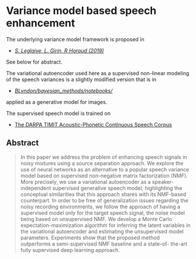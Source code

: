 # Variance model based speech enhancement

The underlying variance model framework is proposed in

+ [*S. Leglaive, L. Girin, R Horaud (2019)*](https://arxiv.org/abs/1902.01605)

See below for abstract.

The variational autoencoder used here as a supervised non-linear modeling of the speech variances is a slightly modified version that is in 

+ [*BLyndon/bayesian_methods/notebooks/*](https://github.com/BLyndon/bayesian_methods/tree/master/notebooks)

applied as a generative model for images.

The supervised speech model is trained on

+ [The DARPA TIMIT Acoustic-Phonetic Continuous Speech Corpus](https://github.com/philipperemy/timit)

## Abstract

>In this paper we address the problem of enhancing speech signals in noisy mixtures using a source separation approach. We explore the use of neural networks as an alternative to a popular speech variance model based on supervised non-negative matrix factorization (NMF). More precisely, we use a variational autoencoder as a speaker-independent supervised generative speech model, highlighting the conceptual similarities that this approach shares with its NMF-based counterpart. In order to be free of generalization issues regarding the noisy recording environments, we follow the approach of having a supervised model only for the target speech signal, the noise model being based on unsupervised NMF. We develop a Monte Carlo expectation-maximization algorithm for inferring the latent variables in the variational autoencoder and estimating the unsupervised model parameters. Experiments show that the proposed method outperforms a semi-supervised NMF baseline and a state-of- the-art fully supervised deep learning approach.